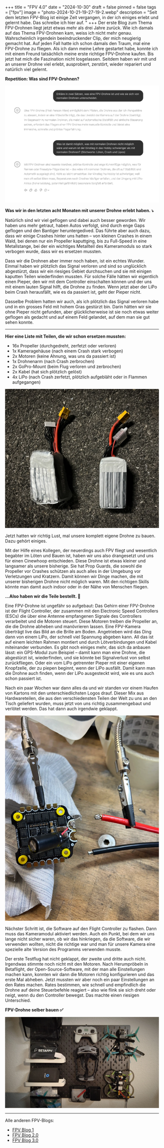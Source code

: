 +++
title = "FPV 4.0"
date = "2024-10-30"
draft = false
pinned = false
tags = ["fpv"]
image = "photo-2024-10-21-19-27-19-2.webp"
description = "Seit dem letzten FPV-Blog ist einige Zeit vergangen, in der ich einiges erlebt und gelernt habe. Das schreibe ich hier auf. "
+++
Der erste Blog zum Thema FPV-Drohnen liegt jetzt etwas mehr als drei Jahre zurück. Wie ich damals auf das Thema FPV-Drohnen kam, weiss ich nicht mehr genau. Wahrscheinlich irgendein beeindruckender Clip, der mich neugierig gemacht hat. Auf jeden Fall hatte ich schon damals den Traum, mal eine FPV-Drohne zu fliegen. Als ich dann meine Lehre gestartet habe, konnte ich mit einem Freund tatsächlich meine erste richtige FPV-Drohne kaufen. Bis jetzt hat mich die Faszination nicht losgelassen. Seitdem haben wir mit und an unserer Drohne viel erlebt, ausprobiert, zerstört, wieder repariert und natürlich viel gelernt.

**Repetition: Was sind FPV-Drohnen?**

![](screenshot-2024-10-22-at-13.59.31.png)

**Was wir in den letzten acht Monaten mit unserer Drohne erlebt haben. ⤵️**

Natürlich sind wir viel geflogen und dabei auch besser geworden. Wir haben uns mehr getraut, haben Autos verfolgt, sind durch enge Gaps geflogen und den Bantiger heruntergedived. Das führte aber auch dazu, dass wir einige Crashes hinter uns hatten – von kleinen Crashes in einem Wald, bei denen nur ein Propeller kaputtging, bis zu Full-Speed in eine Metallstange, bei der ein wichtiges Metallteil des Kameramoduls so stark verbogen wurde, dass wir es ersetzen mussten.

Dass wir die Drohnen aber immer noch haben, ist ein echtes Wunder. Einmal haben wir plötzlich das Signal verloren und sind so unglücklich abgestürzt, dass wir ein riesiges Gebiet durchsuchen und sie mit einigen kaputten Teilen wiederfinden mussten. Für solche Fälle hätten wir eigentlich einen Pieper, den wir mit dem Controller einschalten können und der uns mit einem lauten Signal hilft, die Drohne zu finden. Wenn jetzt aber der LiPo beim Crash herausfällt, wie es da passiert ist, geht der Pieper nicht.

Dasselbe Problem hatten wir auch, als ich plötzlich das Signal verloren habe und in ein grosses Feld mit hohem Gras gestürzt bin. Darin hätten wir sie ohne Pieper nicht gefunden, aber glücklicherweise ist sie noch etwas weiter geflogen als gedacht und auf einem Feld gelandet, auf dem man sie gut sehen konnte.

- - -

**Hier eine Liste mit Teilen, die wir schon ersetzen mussten:**

* 16x Propeller (durchgedreht, zerfetzt oder verloren)
* 1x Kameragehäuse (nach einem Crash stark verbogen)
* 2x Motoren (keine Ahnung, was uns da passiert ist)
* 1x Drohnenarm (nach Crash zerbrochen)
* 2x GoPro-Mount (beim Flug verloren und zerbrochen)
* 2x Kabel (hat sich plötzlich gelöst)
* 4x LiPo (nach Crash zerfetzt, plötzlich aufgebläht oder in Flammen aufgegangen)

![](img_8720-2.webp)

Jetzt hatten wir richtig Lust, mal unsere komplett eigene Drohne zu bauen. Dazu gehört einiges.

Mit der Hilfe eines Kollegen, der neuerdings auch FPV fliegt und wesentlich begabter im Löten und Bauen ist, haben wir uns also drangesetzt und uns für einen Cinewhoop entschieden. Diese Drohne ist etwas kleiner und langsamer als unsere bisherige. Sie hat Prop Guards, die sowohl die Propeller vor Crashes schützen als auch alles in der Umgebung vor Verletzungen und Kratzern. Damit können wir Dinge machen, die mit unserer bisherigen Drohne nicht möglich waren. Mit den richtigen Skills könnte man damit auch indoor oder in der Nähe von Menschen fliegen.

**...Also haben wir die Teile bestellt. 🛒**

Eine FPV-Drohne ist ungefähr so aufgebaut: Das Gehirn einer FPV-Drohne ist der Flight Controller, der zusammen mit den Electronic Speed Controllers (ESCs) die über eine Antenne empfangenen Signale des Controllers verarbeitet und die Motoren steuert. Diese Motoren treiben die Propeller an, die die Drohne abheben und manövrieren lassen. Eine FPV-Kamera überträgt live das Bild an die Brille am Boden. Angetrieben wird das Ding dann von einem LiPo, der schnell viel Spannung abgeben kann. All das ist auf einem leichten Rahmen montiert und durch Lötverbindungen und Kabel miteinander verbunden. Es gibt noch einiges mehr, das sich da anbauen lässt: ein GPS-Modul zum Beispiel – damit kann man eine Drohne, die abgestürzt ist, wiederfinden, und sie könnte bei Signalverlust von selbst zurückfliegen. Oder ein vom LiPo getrennter Pieper mit einer eigenen Knopfzelle, der zu piepen beginnt, wenn der LiPo ausfällt. Damit kann man die Drohne auch finden, wenn der LiPo ausgesteckt wird, wie es uns auch schon passiert ist.

Nach ein paar Wochen war dann alles da und wir standen vor einem Haufen von Kartons mit den unterschiedlichsten Logos drauf. Dieser Mix aus Hardwareteilen, die aus den verschiedensten Teilen der Welt zu uns an den Tisch geliefert wurden, muss jetzt von uns richtig zusammengebaut und verlötet werden. Das hat dann auch irgendwie geklappt.

![](img_ba3d5310-df9c-446f-8296-e1f9145c6810.webp)

Nächster Schritt ist, die Software auf den Flight Controller zu flashen. Dann muss das Kameramodul aktiviert werden. Auch ein Punkt, bei dem wir uns lange nicht sicher waren, ob wir das hinkriegen, da die Software, die wir verwenden wollten, nicht die richtige war und man für unsere Kamera eine spezielle alte Version des Programms verwenden musste.

Der erste Testflug hat nicht geklappt, der zweite und dritte auch nicht. Irgendwas stimmte noch nicht mit den Motoren. Nach Herumpröbeln in Betaflight, der Open-Source-Software, mit der man alle Einstellungen machen kann, konnten wir dann die Motoren richtig konfigurieren und das erste Mal abheben. Jetzt mussten wir aber noch ein paar Einstellungen an den Rates machen. Rates bestimmen, wie schnell und empfindlich die Drohne auf deine Steuerbefehle reagiert – also wie flink sie sich dreht oder neigt, wenn du den Controller bewegst. Das machte einen riesigen Unterschied.

**FPV-Drohne selber bauen ✅**

![](photo-2024-10-21-19-27-19-2.webp)

- - -

Alle anderen FPV-Blogs:

* [FPV Blog 1](https://www.joschatschanz.ch/fpv/)
* [FPV Blog 2.0](https://www.joschatschanz.ch/fpv-2-0/)
* [FPV Blog 3.0](https://www.joschatschanz.ch/fpv-3-0/)